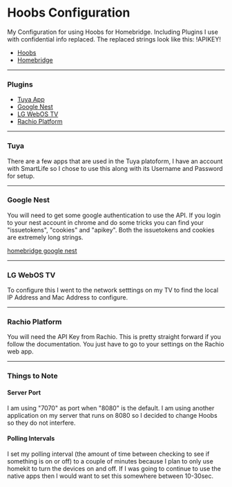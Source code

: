 # Hoobs Configuration

My Configuration for using Hoobs for Homebridge. Including Plugins I use with confidential info replaced. The replaced strings look like this: !APIKEY!

- [Hoobs](https://hoobs.org)
- [Homebridge](https://homebridge.io)

---

### Plugins
- [Tuya App](#Tuya)
- [Google Nest](#Google-Nest)
- [LG WebOS TV](#LG-WebOS-TV)
- [Rachio Platform](#Rachio-Platform)

---
### Tuya

There are a few apps that are used in the Tuya platoform, I have an account with SmartLife so I chose to use this along with its Username and Password for setup.

---
### Google Nest

You will need to get some google authentication to use the API. If you login to your nest account in chrome and do some tricks you can find your "issuetokens", "cookies" and "apikey". Both the issuetokens and cookies are extremely long strings.

[homebridge google nest](https://github.com/ryanleesmith/homebridge-google-nest)

---
### LG WebOS TV

To configure this I went to the network setttings on my TV to find the local IP Address and Mac Address to configure.

---
### Rachio Platform

You will need the API Key from Rachio. This is pretty straight forward if you follow the documentation. You just have to go to your settings on the Rachio web app.

---

### Things to Note

#### Server Port
I am using "7070" as port when "8080" is the default. I am using another application on my server that runs on 8080 so I decided to change Hoobs so they do not interfere.

#### Polling Intervals
I set my polling interval (the amount of time between checking to see if something is on or off) to a couple of minutes because I plan to only use homekit to turn the devices on and off. If I was going to continue to use the native apps then I would want to set this somewhere between 10-30sec.
